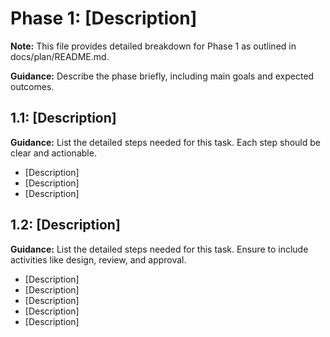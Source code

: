 # Phase 1: [Description]

**Note:** This file provides detailed breakdown for Phase 1 as outlined in docs/plan/README.md.

**Guidance:** Describe the phase briefly, including main goals and expected outcomes.

## 1.1: [Description]

**Guidance:** List the detailed steps needed for this task. Each step should be clear and actionable.

- [Description]
- [Description]
- [Description]

## 1.2: [Description]

**Guidance:** List the detailed steps needed for this task. Ensure to include activities like design, review, and approval.

- [Description]
- [Description]
- [Description]
- [Description]
- [Description]
